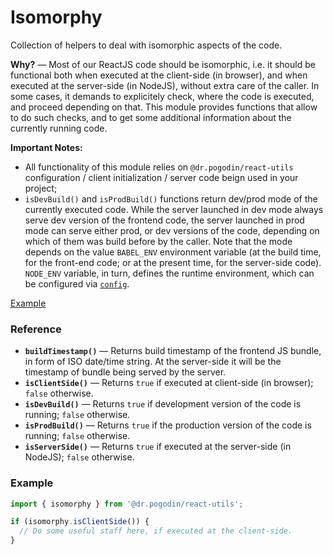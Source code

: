 # Isomorphy
Collection of helpers to deal with isomorphic aspects of the code.

**Why?** &mdash; Most of our ReactJS code should be isomorphic, i.e. it should
be functional both when executed at the client-side (in browser), and when
executed at the server-side (in NodeJS), without extra care of the caller.
In some cases, it demands to explicitely check, where the code is executed, and
proceed depending on that. This module provides functions that allow to do such
checks, and to get some additional information about the currently running code.

**Important Notes:**
- All functionality of this module relies on `@dr.pogodin/react-utils`
  configuration / client initialization / server code beign used in your
  project;
- `isDevBuild()` and `isProdBuild()` functions return dev/prod mode of the
  currently executed code. While the server launched in dev mode always serve
  dev version of the frontend code, the server launched in prod mode can serve
  either prod, or dev versions of the code, depending on which of them was build
  before by the caller. Note that the mode depends on the value `BABEL_ENV`
  environment variable (at the build time, for the front-end code; or at
  the present time, for the server-side code). `NODE_ENV` variable, in turn,
  defines the runtime environment, which can be configured via
  [`config`](./config-utils.md).

[Example](#example)

### Reference

- **`buildTimestamp()`** &mdash; Returns build timestamp of the frontend JS
  bundle, in form of ISO date/time string. At the server-side it will be the
  timestamp of bundle being served by the server.
- **`isClientSide()`** &mdash; Returns `true` if executed at client-side
  (in browser); `false` otherwise.
- **`isDevBuild()`** &mdash; Returns `true` if development version of the code
  is running; `false` otherwise.
- **`isProdBuild()`** &mdash; Returns `true` if the production version of the
  code is running; `false` otherwise.
- **`isServerSide()`** &mdash; Returns `true` if executed at the server-side
  (in NodeJS); `false` otherwise.

### Example
```js
import { isomorphy } from '@dr.pogodin/react-utils';

if (isomorphy.isClientSide()) {
  // Do some useful staff here, if executed at the client-side.
}
```
